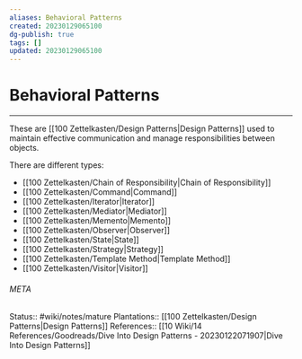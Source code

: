 ```yaml
---
aliases: Behavioral Patterns
created: 20230129065100
dg-publish: true
tags: []
updated: 20230129065100
---
```

# Behavioral Patterns
---
These are [[100 Zettelkasten/Design Patterns\|Design Patterns]] used to maintain effective communication and manage responsibilities between objects.

There are different types:
- [[100 Zettelkasten/Chain of Responsibility\|Chain of Responsibility]]
- [[100 Zettelkasten/Command\|Command]]
- [[100 Zettelkasten/Iterator\|Iterator]]
- [[100 Zettelkasten/Mediator\|Mediator]]
- [[100 Zettelkasten/Memento\|Memento]]
- [[100 Zettelkasten/Observer\|Observer]]
- [[100 Zettelkasten/State\|State]]
- [[100 Zettelkasten/Strategy\|Strategy]]
- [[100 Zettelkasten/Template Method\|Template Method]]
- [[100 Zettelkasten/Visitor\|Visitor]]




###### META
Status:: #wiki/notes/mature
Plantations:: [[100 Zettelkasten/Design Patterns\|Design Patterns]]
References:: [[10 Wiki/14 References/Goodreads/Dive Into Design Patterns - 20230122071907\|Dive Into Design Patterns]]
